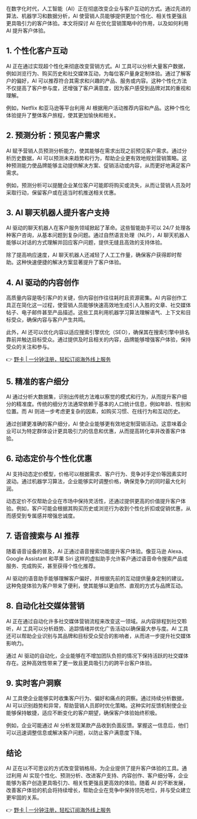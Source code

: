 在数字化时代，人工智能（AI）正在彻底改变企业与客户互动的方式。通过先进的算法、机器学习和数据分析，AI 使营销人员能够提供更加个性化、相关性更强且更具吸引力的客户体验。本文将探讨 AI 在优化营销策略中的作用，以及如何利用 AI 提升客户体验。

## 1. 个性化客户互动

AI 正在通过实现超个性化来彻底改变营销方式。AI 工具可以分析大量客户数据，例如浏览行为、购买历史和社交媒体互动，为每位客户量身定制体验。通过了解客户的偏好，AI 可以推荐符合其需求和兴趣的产品、服务或内容。这种个性化方法不仅提高了客户参与度，还增强了客户满意度，因为客户感受到品牌对其的重视和理解。

例如，Netflix 和亚马逊等平台利用 AI 根据用户活动推荐内容和产品。这种个性化体验提升了整体客户旅程，使其更加愉快和相关。

## 2. 预测分析：预见客户需求

AI 赋予营销人员预测分析能力，使其能够在需求出现之前预见客户需求。通过分析历史数据，AI 可以预测未来趋势和行为，帮助企业更有效地规划营销策略。这种预测能力使品牌能够主动提供解决方案、促销活动或内容，从而更好地满足客户需求。

例如，预测分析可以提醒企业某位客户可能即将购买或流失，从而让营销人员及时采取行动，保留客户或在适当时机推送相关优惠。

## 3. AI 聊天机器人提升客户支持

AI 驱动的聊天机器人在客户服务领域掀起了革命。这些智能助手可以 24/7 处理各种客户咨询，从基本问题到复杂问题。通过自然语言处理（NLP），AI 聊天机器人能够以对话的方式理解并回应客户问题，提供无缝且高效的支持体验。

除了提高响应速度，AI 聊天机器人还减轻了人工工作量，确保客户获得即时帮助。这种快速便捷的解决方案显著提升了客户体验。

## 4. AI 驱动的内容创作

高质量内容是吸引客户的关键，但内容创作往往耗时且资源密集。AI 内容创作工具正在简化这一过程，使营销人员能够快速高效地生成引人入胜的文章、社交媒体帖子、电子邮件甚至产品描述。这些工具利用机器学习算法理解语气、上下文和目标受众，确保内容与客户产生共鸣。

此外，AI 还可以优化内容以适应搜索引擎优化（SEO），确保其在搜索引擎中排名靠前并触达目标受众。通过提供及时且相关的内容，品牌能够增强客户体验，保持受众的关注和参与。

👉 [野卡 | 一分钟注册，轻松订阅海外线上服务](https://bit.ly/bewildcard)

## 5. 精准的客户细分

AI 通过分析大数据集，识别出传统方法难以察觉的模式和行为，从而提升客户细分的精准度。传统的细分方法通常依赖于基本的人口统计信息，例如年龄、性别和位置。而 AI 则进一步考虑更复杂的因素，如购买习惯、在线行为和互动历史。

通过创建更准确的客户细分，AI 使企业能够更有效地定制营销活动。这意味着企业可以为特定群体设计更具吸引力的信息和优惠，从而提高转化率并改善客户体验。

## 6. 动态定价与个性化优惠

AI 支持动态定价模型，价格可以根据需求、客户行为、竞争对手定价等因素实时波动。通过机器学习算法，企业能够实时调整价格，确保竞争力的同时最大化利润。

动态定价不仅帮助企业在市场中保持灵活性，还通过提供更高的价值提升客户体验。例如，客户可能会根据其购买历史或浏览行为收到个性化折扣或促销优惠，从而感受到专属感并增强忠诚度。

## 7. 语音搜索与 AI 推荐

随着语音设备的普及，AI 正通过语音搜索功能提升客户体验。像亚马逊 Alexa、Google Assistant 和苹果 Siri 这样的虚拟助手允许客户通过语音命令搜索产品或服务、完成购买，甚至获得个性化推荐。

AI 驱动的语音助手能够理解客户偏好，并根据先前的互动提供量身定制的建议。这种免提体验为客户带来了便利，使其能够以更自然、直观的方式与品牌互动。

## 8. 自动化社交媒体营销

AI 正在通过自动化许多社交媒体营销流程来改变这一领域。从内容排程到社交聆听，AI 工具可以分析趋势、追踪情绪并优化广告活动以确保最大参与度。AI 工具还可以帮助企业识别与其品牌和目标受众契合的影响者，从而进一步提升社交媒体影响力。

通过 AI 驱动的自动化，企业能够在不增加团队负担的情况下保持活跃的社交媒体存在。这种高效性带来了更一致且更具吸引力的跨平台客户体验。

## 9. 实时客户洞察

AI 工具使企业能够实时收集客户行为、偏好和痛点的洞察。通过持续分析数据，AI 可以识别趋势和异常，帮助营销人员即时优化策略。这种实时反馈机制使企业能够保持敏捷，适应不断变化的客户期望，确保客户体验始终积极。

例如，企业可能通过 AI 分析发现某款产品收到负面反馈。掌握这一信息后，他们可以迅速调整信息或解决客户问题，以防止客户满意度下降。

## 结论

AI 正在以不可思议的方式改变营销格局，为企业提供了提升客户体验的工具。通过利用 AI 实现个性化、预测分析、改进客户支持、内容创作、客户细分等，企业能够为客户创造更具吸引力、相关性更强且更高效的体验。随着 AI 的不断发展，改善客户体验的机会将持续增长，帮助企业在竞争中保持领先地位，并与受众建立更牢固的关系。

👉 [野卡 | 一分钟注册，轻松订阅海外线上服务](https://bit.ly/bewildcard)